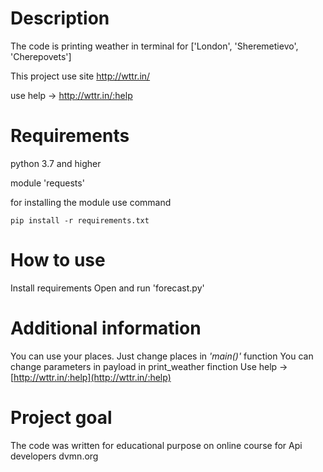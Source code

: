 # Description
The code is printing weather in terminal for ['London', 'Sheremetievo', 'Cherepovets']

This project use site http://wttr.in/

use help -> http://wttr.in/:help

# Requirements
python 3.7 and higher

module 'requests'

for installing the module use command
```
pip install -r requirements.txt
```

# How to use

Install requirements
Open and run 'forecast.py'

# Additional information
You can use your places. Just change places in *'main()'* function
You can change parameters in payload in print_weather finction
Use help -> [http://wttr.in/:help](http://wttr.in/:help)

# Project goal

The code was written for educational purpose on online course for Api developers dvmn.org


